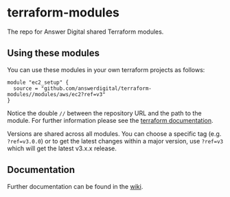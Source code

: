 # terraform-modules

The repo for Answer Digital shared Terraform modules.

## Using these modules

You can use these modules in your own terraform projects as follows:

```hcl
module "ec2_setup" {
  source = "github.com/answerdigital/terraform-modules//modules/aws/ec2?ref=v3"
}
```

Notice the double `//` between the repository URL and the path to the module.
For further information please see the [terraform documentation](https://developer.hashicorp.com/terraform/language/modules/sources#modules-in-package-sub-directories).

Versions are shared across all modules. You can choose a specific tag (e.g. `?ref=v3.0.0`) or to get the latest changes within a major version, use `?ref=v3` which will get the latest v3.x.x release.

## Documentation

Further documentation can be found in the [wiki](https://github.com/answerdigital/terraform-modules/wiki).
